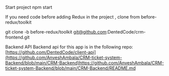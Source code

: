 Start project
npm start

If you need code before adding Redux in the project , clone from before-redux/toolkit

git clone -b before-redux/toolkit git@github.com:DentedCode/crm-frontend.git

Backend API
Backend api for this app is in the following repo: [https://github.com/DentedCode/client-api](https://github.com/AnveshAmbala/CRM-ticket-system-Backend/blob/main/CRM-Backend)https://github.com/AnveshAmbala/CRM-ticket-system-Backend/blob/main/CRM-Backend/README.md
